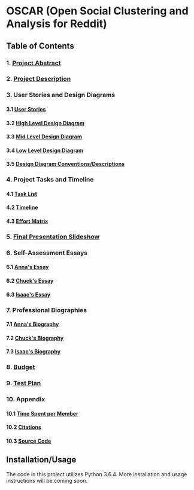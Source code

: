 # OSCAR (Open Social Clustering and Analysis for Reddit)
## Table of Contents
### 1. [Project Abstract](Project_Abstract.md)
### 2. [Project Description](Project-Description.md)
### 3. User Stories and Design Diagrams
#### 3.1 [User Stories](User_Stories.md)
#### 3.2 [High Level Design Diagram](design_diagrams/High_Level_updated.pdf)
#### 3.3 [Mid Level Design Diagram](design_diagrams/Mid_Level_updated.pdf)
#### 3.4 [Low Level Design Diagram](design_diagrams/Low_Level_updated.pdf)
#### 3.5 [Design Diagram Conventions/Descriptions](design_diagrams/Diagram_Description.md)
### 4. Project Tasks and Timeline
#### 4.1 [Task List](Tasklist.md)
#### 4.2 [Timeline](Timeline.md)
#### 4.3 [Effort Matrix](Effort_Matrix.md)
### 5. [Final Presentation Slideshow](Final_Presentation.pdf)
### 6. Self-Assessment Essays
#### 6.1 [Anna's Essay](homework_essays/ind_capstone_assessment_assignment_3/debrunner_anna_individual_capstone_assessment.md)
#### 6.2 [Chuck's Essay](homework_essays/ind_capstone_assessment_assignment_3/greenman_charles_individual_capstone_assesment.md)
#### 6.3 [Isaac's Essay](homework_essays/ind_capstone_assessment_assignment_3/mathers_isaac_individual_capstone_assessment.md)
### 7. Professional Biographies
#### 7.1 [Anna's Biography](homework_essays/personal_bios_assignment_1/debrunner_anna_professional_bio.md)
#### 7.2 [Chuck's Biography](homework_essays/personal_bios_assignment_1/greenman_charles_professional_bio.md)
#### 7.3 [Isaac's Biography](homework_essays/personal_bios_assignment_1/mathers_isaac_professional_bio.md)
### 8. [Budget](Budget.md)
### 9. [Test Plan](Test_Plan.pdf)
### 10. Appendix
#### 10.1 [Time Spent per Member](Effort_Time.md)
#### 10.2 [Citations](Citations.md)
#### 10.3 [Source Code](src/reddit-live-api)
## Installation/Usage
The code in this project utilizes Python 3.6.4. More installation and usage instructions will be coming soon.
